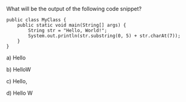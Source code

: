 What will be the output of the following code snippet?

```
public class MyClass {
    public static void main(String[] args) {
        String str = "Hello, World!";
        System.out.println(str.substring(0, 5) + str.charAt(7));
    }
}
```

a) Hello

b) HelloW

c) Hello,

d) Hello W